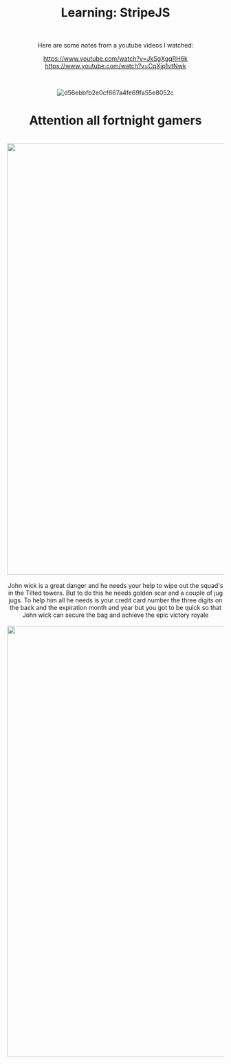<div align="center">
  
# Learning: StripeJS

<br>

Here are some notes from a youtube videos I watched:

https://www.youtube.com/watch?v=JkSgXgqRH6k
<br>
https://www.youtube.com/watch?v=CqXjp1vtNwk

<br>

![d56ebbfb2e0cf667a4fe69fa55e8052c](https://user-images.githubusercontent.com/55017307/90395460-e3367500-e094-11ea-91db-c2508f300969.png)

# Attention all **fortnight** gamers

<br>
<img src="https://user-images.githubusercontent.com/55017307/90639646-3d6b3d80-e22f-11ea-8f40-2499b78d3326.gif" width="1000"/>
<br>

<br>
John wick is a great danger and he needs your help to wipe out the squad's in the Tilted towers.
But to do this he needs golden scar and a couple of jug jugs.
To help him all he needs is your credit card number the three digits on the back and the expiration month and year but you got to be quick so that John wick can secure the bag and achieve the epic victory royale
<br>

<br>
<img src="https://user-images.githubusercontent.com/55017307/90640364-2bd66580-e230-11ea-92fa-817ecad7eb35.gif" width="1000"/>
<br>

<div>
